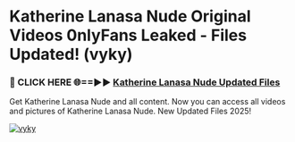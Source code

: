 # Katherine Lanasa Nude Original Videos 0nlyFans Leaked - Files Updated! (vyky)

<h3>🔴 CLICK HERE 🌐==►► <a href="https://tinyurl.com/yc6ubb5a" rel="nofollow">Katherine Lanasa Nude Updated Files</a></h3>

Get Katherine Lanasa Nude and all content. Now you can access all videos and pictures of Katherine Lanasa Nude. New Updated Files 2025!

[![vyky](https://i.imgur.com/7eu0CRL.gif)](https://tinyurl.com/yc6ubb5a)
